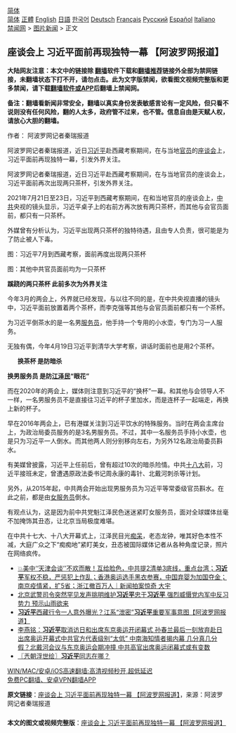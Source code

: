  <!-- 面包屑导航 --> <div class="breadcrumb"><!-- GTranslate: https://gtranslate.io/ -->  <div class="switcher notranslate">  <div class="selected">  <a href="#" onclick="return false;"> 简体</a>  </div>  <div class="option">  <a href="https://www.bannedbook.org" onclick="doGTranslate('zh-CN|zh-CN');jQuery('div.switcher div.selected a').html(jQuery(this).html());return false;" title="简体中文" class="nturl selected"> 简体</a>  <a href="https://www.bannedbook.org/zh-tw/" onclick="doGTranslate('zh-CN|zh-TW');jQuery('div.switcher div.selected a').html(jQuery(this).html());return false;" title="繁體中文" class="nturl"> 正體</a>  <a href="https://www.bannedbook.org/en/" onclick="doGTranslate('zh-CN|en');jQuery('div.switcher div.selected a').html(jQuery(this).html());return false;" title="English" class="nturl"> English</a>  <a href="https://www.bannedbook.org/ja/" onclick="doGTranslate('zh-CN|ja');jQuery('div.switcher div.selected a').html(jQuery(this).html());return false;" title="日本語" class="nturl"> 日語</a>  <a href="https://www.bannedbook.org/ko/" onclick="doGTranslate('zh-CN|ko');jQuery('div.switcher div.selected a').html(jQuery(this).html());return false;" title="한국어" class="nturl"> 한국어</a>  <a href="https://www.bannedbook.org/de/" onclick="doGTranslate('zh-CN|de');jQuery('div.switcher div.selected a').html(jQuery(this).html());return false;" title="Deutsch" class="nturl"> Deutsch</a>  <a href="https://www.bannedbook.org/fr/" onclick="doGTranslate('zh-CN|fr');jQuery('div.switcher div.selected a').html(jQuery(this).html());return false;" title="Français" class="nturl"> Français</a>  <a href="https://www.bannedbook.org/ru/" onclick="doGTranslate('zh-CN|ru');jQuery('div.switcher div.selected a').html(jQuery(this).html());return false;" title="Русский" class="nturl"> Русский</a>  <a href="https://www.bannedbook.org/es/" onclick="doGTranslate('zh-CN|es');jQuery('div.switcher div.selected a').html(jQuery(this).html());return false;" title="Español" class="nturl"> Español</a>  <a href="https://www.bannedbook.org/it/" onclick="doGTranslate('zh-CN|it');jQuery('div.switcher div.selected a').html(jQuery(this).html());return false;" title="Italiano" class="nturl"> Italiano</a>  </div>  </div>      <div class='breadcrumb-sub'><!-- Breadcrumb NavXT 6.3.0 --> <a href="https://www.bannedbook.org/" class="home">禁闻网</a> &gt; <a href="https://www.bannedbook.org/bnews/topimagenews/" class="category">图片新闻</a> &gt; 正文</div></div><h2>座谈会上 习近平面前再现独特一幕 【阿波罗网报道】</h2> <p class="notice"><b>大陆网友注意：本文中的链接除 <a href="https://github.com/bannedbook/fanqiang" >翻墙</a>软件下载和<a href="https://github.com/killgcd/justmysocks/blob/master/README.md">翻墙推荐</a>链接外全部为禁网链接，未翻墙状态下打不开，请勿点击。此为文字版禁闻，欲看图文视频完整版和更多禁闻，请下载<a href="https://github.com/bannedbook/fanqiang">翻墙软件或APP</a>后翻墙上禁闻网。</p><p>备注：翻墙看新闻非常安全，翻墙以真实身份发表敏感言论有一定风险，但只看不说则没有任何风险，翻的人太多，政府管不过来，也不管。信息自由是天赋人权，请放心大胆的翻墙。</b></p>  <div class="entry"> <p>作者： 阿波罗网记者秦瑞报道</p> <p id="summary">阿波罗网记者秦瑞报道，近日<a href="https://www.bannedbook.org/bnews/tag/%e4%b9%a0%e8%bf%91%e5%b9%b3/" class="st_tag internal_tag" rel="tag" title="标签 习近平 下的日志">习近平</a>赴西藏考察期间，在与当地<a href="https://www.bannedbook.org/bnews/tag/%E5%AE%98%E5%91%98/" class="st_tag internal_tag" rel="tag" title="标签 官员 下的日志">官员</a>的<a href="https://www.bannedbook.org/bnews/tag/%E5%BA%A7%E8%B0%88%E4%BC%9A/" class="st_tag internal_tag" rel="tag" title="标签 座谈会 下的日志">座谈会</a>上，习近平面前再现独特一幕，引发外界关注。</p> <p>阿波罗网记者秦瑞报道，近日习近平赴西藏考察期间，在与当地官员的座谈会上，习近平面前再次出现两只茶杯，引发外界关注。</p> <p>2021年7月21日至23日，习近平到西藏考察期间，在和当地官员的座谈会上，<a href="https://www.bannedbook.org/bnews/tag/%e4%b8%ad%e5%85%b1/" class="st_tag internal_tag" rel="tag" title="标签 中共 下的日志">中共</a>央视的镜头显示，习近平桌子上的右前方再次放有两只茶杯，而其他与会官员面前，都只有一只茶杯。</p> <p>外媒曾有分析认为，习近平出现两只茶杯的独特待遇，且由专人负责，很可能是为了防止被人下毒。</p>  <p>图：习近平7月到西藏考察，面前再度出现两只茶杯</p> <p>图：其他中共官员面前均为一只茶杯</p> <p><strong>蹊跷的两只茶杯 此前多次为外界关注</strong></p> <p>今年3月的两会上，外界就已经发现，与以往不同的是，在中共央视直播的镜头中，习近平面前放置着两个茶杯，而李克强等其他与会官员面前都只有一个茶杯。</p> <p>为习近平倒茶水的是一名男<a href="https://www.bannedbook.org/bnews/tag/%E6%9C%8D%E5%8A%A1%E5%91%98/" class="st_tag internal_tag" rel="tag" title="标签 服务员 下的日志">服务员</a>，他手持一个专用的小水壶，专门为习一人服务。</p>  <p>无独有偶，今年4月19日习近平到清华大学考察，讲话时面前也是用2个茶杯。</p> <p><strong>&nbsp; &nbsp; &nbsp; &nbsp;换茶杯 是防暗杀 </strong></p> <p><strong>换男服务员 是防<a href="https://www.bannedbook.org/bnews/tag/%e6%b1%9f%e6%b3%bd%e6%b0%91/" class="st_tag internal_tag" rel="tag" title="标签 江泽民 下的日志">江泽民</a>“眼花”</strong></p> <p>而在2020年的两会上，媒体则注意到习近平的“换杯”一幕。和其他与会领导人不一样，一名男服务员不是直接往习近平的杯子里加水，而是连杯子一起端走，再换上新的杯子。</p> <p>早在2016年两会上，已有港媒关注到习近平饮水的特殊服务。当时在两会主席台上，为政治局委员服务的是3名男服务员。不过，其中一名服务员手持小水壶，也是只为习近平一人倒水。而其他两人则分别移向左右，为另外12名政治局委员斟水。</p>  <p>有美媒曾披露，习近平上任前后，曾有超过10次的暗杀险情。中共<a href="https://www.bannedbook.org/bnews/tag/%e5%8d%81%e5%85%ab%e5%a4%a7/" class="st_tag internal_tag" rel="tag" title="标签 十八大 下的日志">十八大</a>前，习近平接班未定，曾遭遇原政法委书记周永康的毒针、北戴河刺杀等计划。</p> <p>另外，从2015年起，中共两会开始出现男服务员为习近平等常委级官员斟水。在此之前，都是由<a href="https://www.bannedbook.org/bnews/tag/%e5%a5%b3%e6%9c%8d%e5%8a%a1%e5%91%98/" class="st_tag internal_tag" rel="tag" title="标签 女服务员 下的日志">女服务员</a>倒水。</p> <p>有观点认为，这是因为前中共党魁江泽民色迷迷紧盯女服务员，面对全球媒体丝毫不加掩饰其丑态，让北京当局极度难堪。</p> <p>在中共十七大、十八大开幕式上，江泽民目光<a href="https://www.bannedbook.org/bnews/tag/%E7%97%B4%E5%91%86/" class="st_tag internal_tag" rel="tag" title="标签 痴呆 下的日志">痴呆</a>，老态龙钟，唯其好色本性不减，大庭广众之下“痴痴地”紧盯美女，丑态被国际媒体记者从各种角度记录，照片在网络疯传。</p> <ul class='op-related-articles' title='相关阅读'> <li><a href='https://www.bannedbook.org/bnews/bannedvideo/20210727/1595043.html' target='_blank'>💥美中‘‘天津会谈’’不欢而散！互给脸色，中共提2清单3底线，重点台湾；<b>习近平</b>军权不稳，严惩犯上作乱；香港奥运选手黑衣参赛，中国弃婴为加国夺金；南京疫情紧，扩5省；浙江撤百万人｜新闻拍案惊奇 大宇</a></li> <li><a href='https://www.bannedbook.org/bnews/bannedvideo/20210727/1595039.html' target='_blank'>北京武警司令突然罕见发声挑明维护<b>习近平</b>忠于<b>习近平</b>  强烈威慑党内军中反习势力  预示山雨欲来</a></li> <li><a href='https://www.bannedbook.org/bnews/topimagenews/20210727/1595015.html' target='_blank'><b>习近平</b>西藏行令一人意外曝光？江系“泄密”<b>习近平</b>重要军事意图【阿波罗网报道】</a></li> <li><a href='https://www.bannedbook.org/bnews/comments/20210727/1595002.html' target='_blank'>李燕铭：<b>习近平</b>取消访日和出席东京奥运开闭幕式 孙春兰最后一刻放弃赴日 出席奥运开幕式中共官方代表级别“太低” 中南海知情者揭内幕 几分真几分假？北戴河会议与东京奥运会期冲撞 中共高官出席奥运闭幕式或有变数</a></li> <li><a href='https://www.bannedbook.org/bnews/ssgc/20210727/1594980.html' target='_blank'>〖兲朝浮世绘〗<b>习近平</b>同志在哪？</a></li> </ul> <p class="texttj"> <a href="https://github.com/bannedbook/fanqiang/wiki/V2ray%E6%9C%BA%E5%9C%BA" target="_blank">WIN/MAC/安卓/iOS高速翻墙:高清视频秒开,超低延迟</a><br/> <a href="https://github.com/bannedbook/fanqiang/wiki/%E7%A6%81%E9%97%BB%E7%BD%91%E5%AE%89%E5%8D%93%E7%BF%BB%E5%A2%99%E6%96%B0%E9%97%BBAPP" target="_blank">免费PC翻墙、安卓VPN翻墙APP</a></p> <p> <b>原文链接</b>：<a class="src_link" href="https://www.aboluowang.com/2021/0727/1624742.html" target="_blank">座谈会上 习近平面前再现独特一幕 【阿波罗网报道】</a>，来源：阿波罗网记者秦瑞报道 </p><a name='sharetosocial'></a>  <div style="margin-bottom:5px;padding-bottom:5px;clear:both"> <div id="archive-pix-1" class="banner-ads"> <!-- AuctionX Display platform tag START --> <div id="26318x728x90x621x_ADSLOT2" clicktrack="%%CLICK_URL_ESC%%"></div> <!-- AuctionX Display platform tag END --> </div> <div id="archive-pix-2" class="banner-ads"> <!-- AuctionX Display platform tag START --> <div id="26315x300x250x621x_ADSLOT2" clicktrack="%%CLICK_URL_ESC%%"></div> <!-- AuctionX Display platform tag END --> </div> </div>  <div id="archive-pix-1" class="banner-ads"> <!-- AuctionX Display platform tag START --> <div id="26318x728x90x621x_ADSLOT3" clicktrack="%%CLICK_URL_ESC%%"></div> <!-- AuctionX Display platform tag END --> </div> <div><b>本文的图文或视频完整版</b>：<a href='https://www.bannedbook.org/bnews/topimagenews/20210727/1595082.html'>座谈会上 习近平面前再现独特一幕 【阿波罗网报道】</a></div>  </div><!--END ENTRY--> 